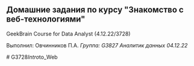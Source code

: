 ## Домашние задания по курсу "Знакомство с веб-технологиями"

GeekBrain Course for Data Analyst (4.12.22/3728)

Выполнил:
Овчинников П.А.
*Группа: G3827 Аналитик данных 04.12.22*
 
 #   G 3 7 2 8 _ I n t r o _ t o _ W e b  
 